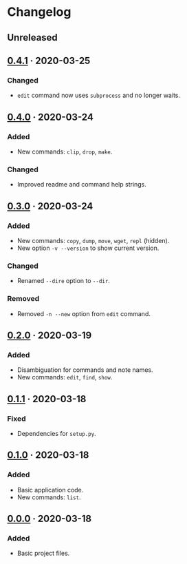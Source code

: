 Changelog
=========

Unreleased
----------

[0.4.1] · 2020-03-25
--------------------

### Changed
- `edit` command now uses `subprocess` and no longer waits.

[0.4.0] · 2020-03-24
--------------------

### Added
- New commands: `clip`, `drop`, `make`.

### Changed
- Improved readme and command help strings.

[0.3.0] · 2020-03-24
--------------------

### Added
- New commands: `copy`, `dump`, `move`, `wget`, `repl` (hidden).
- New option `-v --version` to show current version.

### Changed
- Renamed `--dire` option to `--dir`.

### Removed
- Removed `-n --new` option from `edit` command.

[0.2.0] · 2020-03-19
--------------------

### Added
- Disambiguation for commands and note names.
- New commands: `edit`, `find`, `show`.

[0.1.1] · 2020-03-18
--------------------

### Fixed
- Dependencies for `setup.py`.

[0.1.0] · 2020-03-18
--------------------

### Added
- Basic application code.
- New commands: `list`.

[0.0.0] · 2020-03-18
--------------------

### Added
- Basic project files.

[Unreleased]: https://github.com/posce/posce/commits/master
[0.4.1]:      https://github.com/posce/posce/commits/0.4.1
[0.4.0]:      https://github.com/posce/posce/commits/0.4.0
[0.3.0]:      https://github.com/posce/posce/commits/0.3.0
[0.2.0]:      https://github.com/posce/posce/commits/0.2.0
[0.1.1]:      https://github.com/posce/posce/commits/0.1.1
[0.1.0]:      https://github.com/posce/posce/commits/0.1.0
[0.0.0]:      https://github.com/posce/posce/commits/0.0.0
